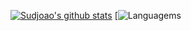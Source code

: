 [![Sudjoao's github stats](https://github-readme-stats.vercel.app/api?username=sudjoao)](https://github.com/anuraghazra/github-readme-stats)
[![Languagems](https://github-readme-stats.vercel.app/api/top-langs/?username=sudjoao&layout=compact)
<!--
**sudjoao/sudjoao** is a ✨ _special_ ✨ repository because its `README.md` (this file) appears on your GitHub profile.

Here are some ideas to get you started:

- 🔭 I’m currently working on ...
- 🌱 I’m currently learning ...
- 👯 I’m looking to collaborate on ...
- 🤔 I’m looking for help with ...
- 💬 Ask me about ...
- 📫 How to reach me: ...
- 😄 Pronouns: ...
- ⚡ Fun fact: ...
-->
